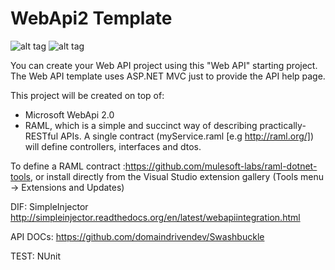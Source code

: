 # WebApi2 Template

![alt tag](http://blog.appliedis.com/wp-content/uploads/2013/03/ASP-NET-logo.png)
![alt tag](https://raw.githubusercontent.com/raml-org/raml-dotnet-parser/master/RAML.png)

You can create your Web API project using this "Web API" starting project. The Web API template uses ASP.NET MVC just to provide the API help page. 

This project will be created on top of:

- Microsoft WebApi 2.0
- RAML, which is a simple and succinct way of describing practically-RESTful APIs. A single contract (myService.raml [e.g http://raml.org/]) will define controllers, interfaces and dtos.

To define a RAML contract :https://github.com/mulesoft-labs/raml-dotnet-tools, or install directly from the Visual Studio extension gallery (Tools menu -> Extensions and Updates)

DIF: SimpleInjector http://simpleinjector.readthedocs.org/en/latest/webapiintegration.html

API DOCs: https://github.com/domaindrivendev/Swashbuckle

TEST: NUnit
